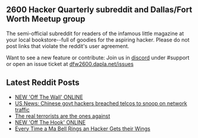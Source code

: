 ## 2600 Hacker Quarterly subreddit and Dallas/Fort Worth Meetup group
The semi-official subreddit for readers of the infamous little magazine at your local bookstore--full of goodies for the aspiring hacker. Please do not post links that violate the reddit's user agreement.

Want to see a new feature or contribute: 
Join us in [discord](https://dfw2600.dapla.net/chat) under #support or open an issue ticket at [dfw2600.dapla.net/issues](https://dfw2600.dapla.net/issues)

## Latest Reddit Posts
<!-- BLOG-POST-LIST:START -->
- [NEW 'Off The Wall' ONLINE](https://2600.com/wall/20-12-2022)
- [US News: Chinese govt hackers breached telcos to snoop on network traffic](https://www.reddit.com/r/2600/comments/zp1jxx/us_news_chinese_govt_hackers_breached_telcos_to/)
- [The real terrorists are the ones against](https://www.reddit.com/r/2600/comments/zorhhd/the_real_terrorists_are_the_ones_against/)
- [NEW 'Off The Hook' ONLINE](https://2600.com/hook/14-12-2022)
- [Every Time a Ma Bell Rings an Hacker Gets their Wings](https://www.reddit.com/r/2600/comments/zk21mm/every_time_a_ma_bell_rings_an_hacker_gets_their/)
<!-- BLOG-POST-LIST:END -->
